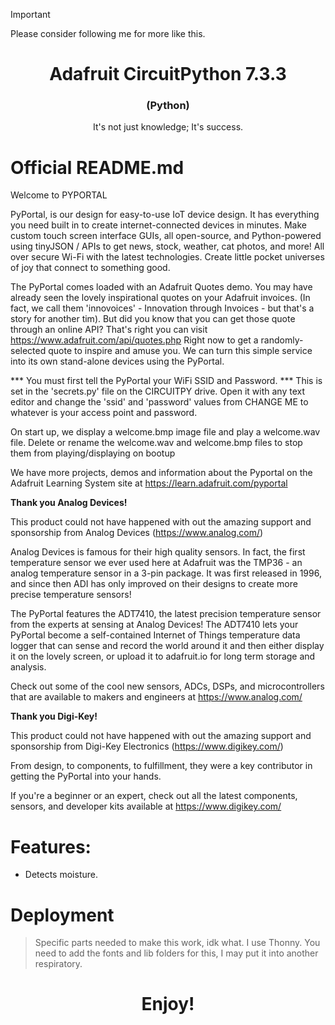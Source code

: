 > [!IMPORTANT]
> Please consider following me for more like this.
# 

<h1 align="center"><strong>Adafruit CircuitPython 7.3.3</strong></h1>
<h3 align="center">(Python)</h3>
<p align="center">It's not just knowledge; It's success.</p>

# Official README.md
Welcome to PYPORTAL

PyPortal, is our design for easy-to-use IoT device design. It has
everything you need built in to create internet-connected devices
in minutes. Make custom touch screen interface GUIs, all open-source, 
and Python-powered using tinyJSON / APIs to get news, stock, weather, 
cat photos, and more! All over secure Wi-Fi with the latest technologies. 
Create little pocket universes of joy that connect to something good.

The PyPortal comes loaded with an Adafruit Quotes demo. You may have
already seen the lovely inspirational quotes on your Adafruit invoices.
(In fact, we call them 'innovoices' - Innovation through Invoices - but
that's a story for another tim). But did you know that you can get
those quote through an online API? That's right you can visit
      https://www.adafruit.com/api/quotes.php
Right now to get a randomly-selected quote to inspire and amuse you.
We can turn this simple service into its own stand-alone devices using
the PyPortal.

*** You must first tell the PyPortal your WiFi SSID and Password. ***
This is set in the 'secrets.py' file on the CIRCUITPY drive. Open it
with any text editor and change the 'ssid' and 'password' values from
CHANGE ME to whatever is your access point and password.

On start up, we display a welcome.bmp image file and play a welcome.wav
file. Delete or rename the welcome.wav and welcome.bmp files to stop them
from playing/displaying on bootup

We have more projects, demos and information about the Pyportal
on the Adafruit Learning System site at https://learn.adafruit.com/pyportal

<strong>Thank you Analog Devices!</strong>

This product could not have happened with out the amazing support 
and sponsorship from Analog Devices (https://www.analog.com/)

Analog Devices is famous for their high quality sensors. In fact, the first
temperature sensor we ever used here at Adafruit was the TMP36 - an analog
temperature sensor in a 3-pin package. It was first released in 1996, and
since then ADI has only improved on their designs to create more precise
temperature sensors!

The PyPortal features the ADT7410, the latest precision temperature
sensor from the experts at sensing at Analog Devices! The ADT7410 lets
your PyPortal become a self-contained Internet of Things temperature
data logger that can sense and record the world around it and then either
display it on the lovely screen, or upload it to adafruit.io for long
term storage and analysis.

Check out some of the cool new sensors, ADCs, DSPs, and microcontrollers
that are available to makers and engineers at https://www.analog.com/

<strong>Thank you Digi-Key!</strong>

This product could not have happened with out the amazing support 
and sponsorship from Digi-Key Electronics (https://www.digikey.com/)

From design, to components, to fulfillment, they were a key contributor
in getting the PyPortal into your hands.

If you're a beginner or an expert, check out all the latest components,
sensors, and developer kits available at https://www.digikey.com/

<strong></strong>

# Features:
- Detects moisture.

# Deployment
> Specific parts needed to make this work, idk what. I use Thonny. You need to add the fonts and lib folders for this, I may put it into another respiratory.

<h1 align="center">Enjoy!</h1>
